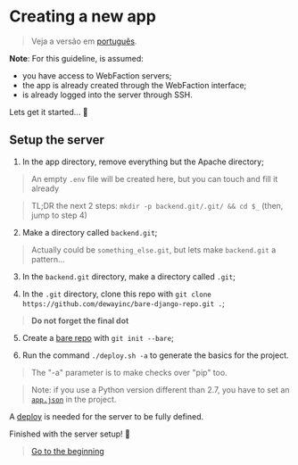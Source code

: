 # Creating a new app

> Veja a versão em [português][portuguese_version].

**Note**: For this guideline, is assumed:
- you have access to WebFaction servers;
- the app is already created through the WebFaction interface;
- is already logged into the server through SSH.

Lets get it started... :slightly_smiling_face:

## Setup the server

1. In the app directory, remove everything but the Apache directory;

> An empty `.env` file will be created here, but you can touch and fill it already

> TL;DR the next 2 steps: `mkdir -p backend.git/.git/ && cd $_` (then, jump to step 4)

2. Make a directory called `backend.git`;

> Actually could be `something_else.git`, but lets make `backend.git` a pattern...

3. In the `backend.git` directory, make a directory called `.git`;

4. In the `.git` directory, clone this repo with `git clone https://github.com/dewayinc/bare-django-repo.git .`;

> **Do not forget the final dot**

5. Create a [bare repo][bare_repo_link] with `git init --bare`;

6. Run the command `./deploy.sh -a` to generate the basics for the project.

> The "-a" parameter is to make checks over "pip" too.

> Note: if you use a Python version different than 2.7, you have to set an
[`app.json`][app_json_link] in the project.

A [deploy][deploy_with_git] is needed for the server to be fully defined.

Finished with the server setup! :tada:

> [Go to the beginning][readme]

[readme]: https://github.com/dewayinc/bare-django-repo/blob/master/README.md
[bare_repo_link]: https://git-scm.com/book/it/v2/Git-on-the-Server-Getting-Git-on-a-Server
[app_json_link]: https://github.com/dewayinc/bare-django-repo/blob/master/docs/APP_JSON.md
[deploy_with_git]: https://github.com/dewayinc/bare-django-repo/blob/master/docs/DEPLOY_WITH_GIT.md
[portuguese_version]: https://github.com/dewayinc/bare-django-repo/blob/master/docs/languages/pt_BR/NEW_JSON.md
